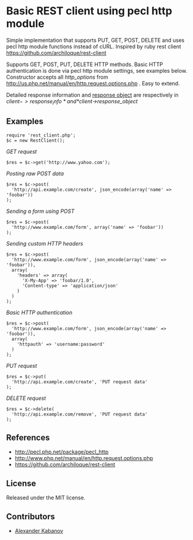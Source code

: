 Basic REST client using pecl http module
========================================

Simple implementation that supports PUT, GET, POST, DELETE and uses pecl
http module functions instead of cURL. Inspired by ruby rest client https://github.com/archiloque/rest-client

Supports GET, POST, PUT, DELETE HTTP methods. Basic HTTP authentication is done via
pecl http module settings, see examples below. Constructor accepts all *http_options*
from http://us.php.net/manual/en/http.request.options.php . Easy to extend.

Detailed response information and [response object](http://us.php.net/manual/en/class.httpresponse.php)
are respectively in *$client->response_info* and *$client->response_object*

Examples
--------

    require 'rest_client.php';
    $c = new RestClient();

*GET request*

    $res = $c->get('http://www.yahoo.com');

*Posting raw POST data*

    $res = $c->post(
      'http://api.example.com/create', json_encode(array('name' => 'foobar'))
    );

*Sending a form using POST*

    $res = $c->post(
      'http://www.example.com/form', array('name' => 'foobar'))
    );

*Sending custom HTTP headers*

    $res = $c->post(
      'http://www.example.com/form', json_encode(array('name' => 'foobar')),
      array(
        'headers' => array(
          'X-My-App' => 'foobar/1.0',
          'Content-type' => 'application/json'
        )
      )
    );

*Basic HTTP authentication*

    $res = $c->post(
      'http://www.example.com/form', json_encode(array('name' => 'foobar')),
      array(
        'httpauth' => 'username:password'
      )
    );

*PUT request*

    $res = $c->put(
      'http://api.example.com/create', 'PUT request data'
    );
    
*DELETE request*

    $res = $c->delete(
      'http://api.example.com/remove', 'PUT request data'
    );

References
----------

* http://pecl.php.net/package/pecl_http
* http://www.php.net/manual/en/http.request.options.php
* https://github.com/archiloque/rest-client

License
-------

Released under the MIT license.


Contributors
------------

* [Alexander Kabanov](http://github.com/shurikk)

